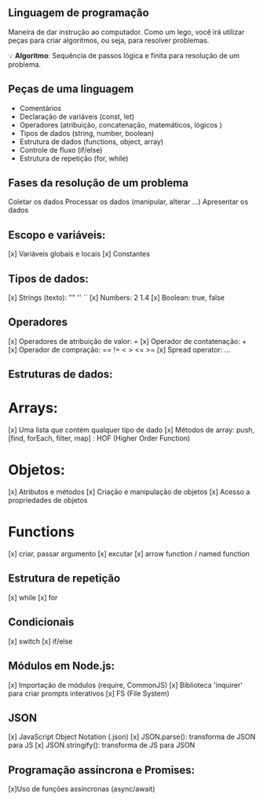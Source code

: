 ## Linguagem de programação

Maneira de dar instrução ao computador. Como um lego, você irá utilizar peças para criar algoritmos, ou seja, para resolver problemas.

💡 **Algoritmo**: Sequência de passos lógica e finita para resolução de um problema.

## Peças de uma linguagem

- Comentários
- Declaração de variáveis (const, let)
- Operadores (atribuição, concatenação, matemáticos, lógicos )
- Tipos de dados (string, number, boolean)
- Estrutura de dados (functions, object, array)
- Controle de fluxo (if/else)
- Estrutura de repetição (for, while)

## Fases da resolução de um problema

Coletar os dados
Processar os dados (manipular, alterar ...)
Apresentar os dados

## Escopo e variáveis:

[x] Variáveis globais e locais
[x] Constantes

## Tipos de dados:

[x] Strings (texto): "" '' ``
[x] Numbers: 2 1.4
[x] Boolean: true, false

## Operadores

[x] Operadores de atribuição de valor: =
[x] Operador de contatenação: +
[x] Operador de compração: == != < > <= >=
[x] Spread operator: ...

## Estruturas de dados:

# Arrays:

[x] Uma lista que contém qualquer tipo de dado
[x] Métodos de array: push, [find, forEach, filter, map] : HOF (Higher Order Function)

# Objetos:

[x] Atributos e métodos
[x] Criação e manipulação de objetos
[x] Acesso a propriedades de objetos

# Functions

[x] criar, passar argumento
[x] excutar
[x] arrow function / named function

## Estrutura de repetição

[x] while
[x] for

## Condicionais

[x] switch
[x] if/else

## Módulos em Node.js:

[x] Importação de módulos (require, CommonJS)
[x] Biblioteca 'inquirer' para criar prompts interativos
[x] FS (File System)

## JSON

[x] JavaScript Object Notation (.json)
[x] JSON.parse(): transforma de JSON para JS
[x] JSON.stringify(): transforma de JS para JSON

## Programação assíncrona e Promises:

[x]Uso de funções assíncronas (async/await)
